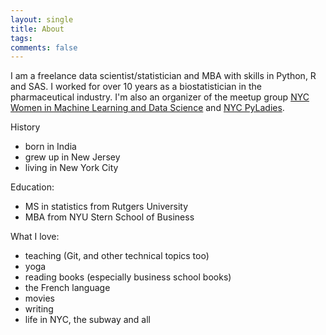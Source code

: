 ```yaml
---
layout: single
title: About
tags: 
comments: false
---
```


I am a freelance data scientist/statistician and MBA with skills in Python, R and SAS. I worked for over 10 years as a biostatistician in the pharmaceutical industry.  I'm also an organizer of the meetup group [NYC Women in Machine Learning and Data Science](wimlds.org) and [NYC PyLadies](https://www.meetup.com/NYC-PyLadies/).

History
- born in India
- grew up in New Jersey
- living in New York City

Education:  
- MS in statistics from Rutgers University
- MBA from NYU Stern School of Business

What I love:
- teaching (Git, and other technical topics too)
- yoga
- reading books (especially business school books)
- the French language
- movies
- writing
- life in NYC, the subway and all
 
